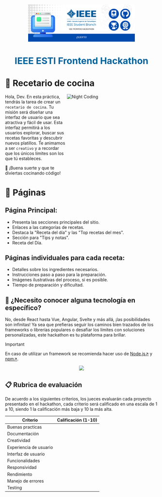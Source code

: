 <div align="center">
  <p><img alt="IEEE" style="max-width:70%; min-width:70px;" src="./IEEEFH.png" /></p>
</div>

<div align="center">
  <h1 style="font-size:30px; color:#00629BFF;">IEEE ESTl Frontend Hackathon</h1>
</div>


# 📑 Recetario de cocina

<img alt="Night Coding" src="https://media.giphy.com/media/juua9i2c2fA0AIp2iq/giphy.gif" width="300px" height="300px" align="right"/>

Hola, Dev. En esta práctica, tendrás la tarea de crear un `recetario de cocina`. Tu misión será diseñar una interfaz de usuario que sea atractiva y fácil de usar. Esta interfaz permitirá a los usuarios explorar, buscar sus recetas favoritas y descubrir nuevos platillos. Te animamos a ser `creativo` y a recordar que los únicos límites son los que tú estableces.

🚀 ¡Buena suerte y que te diviertas cocinando código!

# 📌 Páginas

## Página Principal:
- Presenta las secciones principales del sitio.
- Enlaces a las categorías de recetas.
- Destaca la "Receta del día" y las "Top recetas del mes".
- Sección para "Tips y notas".
- Receta del Día.

## Páginas individuales para cada receta:
- Detalles sobre los ingredientes necesarios.
- Instrucciones paso a paso para la preparación.
- Imágenes ilustrativas del proceso, si es posible.
- Tiempo de preparación y dificultad.

## 🤔 ¿Necesito conocer alguna tecnología en específico?

No, desde React hasta Vue, Angular, Svelte y más allá, ¡las posibilidades son infinitas! Ya sea que prefieras seguir los caminos bien trazados de los frameworks o librerías populares o desafiar los límites con soluciones personalizadas, este hackathon es tu plataforma para brillar.


> [!IMPORTANT]
> En caso de utilizar un framework se recomienda hacer uso de [Node.js↗](https://nodejs.org/en) y [npm↗](https://www.npmjs.com/).
  
<p align="center">
  <a href="https://skillicons.dev">
    <img src="https://skillicons.dev/icons?i=angular,vue,react,astro,html,css,js,nodejs,docker,nextjs,npm" />
  </a>
</p>

## 📋 Rubrica de evaluación 

De acuerdo a los siguientes criterios, los jueces evaluarán cada proyecto presentado en el hackathon, cada criterio será calificado en una escala de 1 a 10, siendo 1 la calificación más baja y 10 la más alta.

| Criterio                      | Calificación (1-10) | 
| ---------------               | ------------------- | 
| Buenas practicas              |                     | 
| Documentación                 |                     |
| Creatividad                   |                     | 
| Experiencia de usuario        |                     |
| Interfaz de usuario           |                     |
| Funcionalidades               |                     |
| Responsividad                 |                     |
| Rendimiento                   |                     |
| Manejo de errores             |                     |
| Testing                       |                     |
